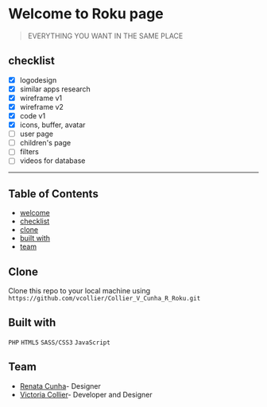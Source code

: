 # Welcome to Roku page

> EVERYTHING YOU WANT IN THE SAME PLACE

## checklist

- [x] logodesign
- [x] similar apps research
- [x] wireframe v1
- [x] wireframe v2
- [x] code v1
- [x] icons, buffer, avatar
- [ ] user page
- [ ] children's page
- [ ] filters
- [ ] videos for database

---


## Table of Contents

- [welcome](#welcome)
- [checklist](#checklist)
- [clone](#clone)
- [built with](#builtwith)
- [team](#team)


## Clone

Clone this repo to your local machine using `https://github.com/vcollier/Collier_V_Cunha_R_Roku.git`


## Built with

```PHP```
```HTML5```
```SASS/CSS3```
```JavaScript```



## Team
- [Renata Cunha](https://github.com/Re-01)- Designer
- [Victoria Collier](https://github.com/vcollier)- Developer and Designer
